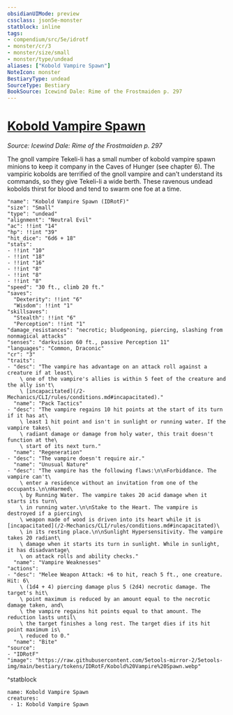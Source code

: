 ```yaml
---
obsidianUIMode: preview
cssclass: json5e-monster
statblock: inline
tags:
- compendium/src/5e/idrotf
- monster/cr/3
- monster/size/small
- monster/type/undead
aliases: ["Kobold Vampire Spawn"]
NoteIcon: monster
BestiaryType: undead
SourceType: Bestiary
BookSource: Icewind Dale: Rime of the Frostmaiden p. 297
---
```

# [Kobold Vampire Spawn](2-Mechanics\CLI\bestiary\undead/kobold-vampire-spawn-idrotf.md)
*Source: Icewind Dale: Rime of the Frostmaiden p. 297*  

The gnoll vampire Tekeli-li has a small number of kobold vampire spawn minions to keep it company in the Caves of Hunger (see chapter 6). The vampiric kobolds are terrified of the gnoll vampire and can't understand its commands, so they give Tekeli-li a wide berth. These ravenous undead kobolds thirst for blood and tend to swarm one foe at a time.

```statblock
"name": "Kobold Vampire Spawn (IDRotF)"
"size": "Small"
"type": "undead"
"alignment": "Neutral Evil"
"ac": !!int "14"
"hp": !!int "39"
"hit_dice": "6d6 + 18"
"stats":
- !!int "10"
- !!int "18"
- !!int "16"
- !!int "8"
- !!int "8"
- !!int "8"
"speed": "30 ft., climb 20 ft."
"saves":
  "Dexterity": !!int "6"
  "Wisdom": !!int "1"
"skillsaves":
  "Stealth": !!int "6"
  "Perception": !!int "1"
"damage_resistances": "necrotic; bludgeoning, piercing, slashing from nonmagical attacks"
"senses": "darkvision 60 ft., passive Perception 11"
"languages": "Common, Draconic"
"cr": "3"
"traits":
- "desc": "The vampire has advantage on an attack roll against a creature if at least\
    \ one of the vampire's allies is within 5 feet of the creature and the ally isn't\
    \ [incapacitated](/2-Mechanics/CLI/rules/conditions.md#incapacitated)."
  "name": "Pack Tactics"
- "desc": "The vampire regains 10 hit points at the start of its turn if it has at\
    \ least 1 hit point and isn't in sunlight or running water. If the vampire takes\
    \ radiant damage or damage from holy water, this trait doesn't function at the\
    \ start of its next turn."
  "name": "Regeneration"
- "desc": "The vampire doesn't require air."
  "name": "Unusual Nature"
- "desc": "The vampire has the following flaws:\n\nForbiddance. The vampire can't\
    \ enter a residence without an invitation from one of the occupants.\n\nHarmed\
    \ by Running Water. The vampire takes 20 acid damage when it starts its turn\
    \ in running water.\n\nStake to the Heart. The vampire is destroyed if a piercing\
    \ weapon made of wood is driven into its heart while it is [incapacitated](/2-Mechanics/CLI/rules/conditions.md#incapacitated)\
    \ in its resting place.\n\nSunlight Hypersensitivity. The vampire takes 20 radiant\
    \ damage when it starts its turn in sunlight. While in sunlight, it has disadvantage\
    \ on attack rolls and ability checks."
  "name": "Vampire Weaknesses"
"actions":
- "desc": "Melee Weapon Attack: +6 to hit, reach 5 ft., one creature. Hit: 6\
    \ (1d4 + 4) piercing damage plus 5 (2d4) necrotic damage. The target's hit\
    \ point maximum is reduced by an amount equal to the necrotic damage taken, and\
    \ the vampire regains hit points equal to that amount. The reduction lasts until\
    \ the target finishes a long rest. The target dies if its hit point maximum is\
    \ reduced to 0."
  "name": "Bite"
"source":
- "IDRotF"
"image": "https://raw.githubusercontent.com/5etools-mirror-2/5etools-img/main/bestiary/tokens/IDRotF/Kobold%20Vampire%20Spawn.webp"
```
^statblock

```encounter-table
name: Kobold Vampire Spawn
creatures:
 - 1: Kobold Vampire Spawn
```